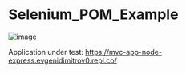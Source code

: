 # Selenium_POM_Example

![image](https://user-images.githubusercontent.com/30266187/110160738-13592180-7df5-11eb-90a6-2effdccc31cc.png)

Application under test: https://mvc-app-node-express.evgenidimitrov0.repl.co/
